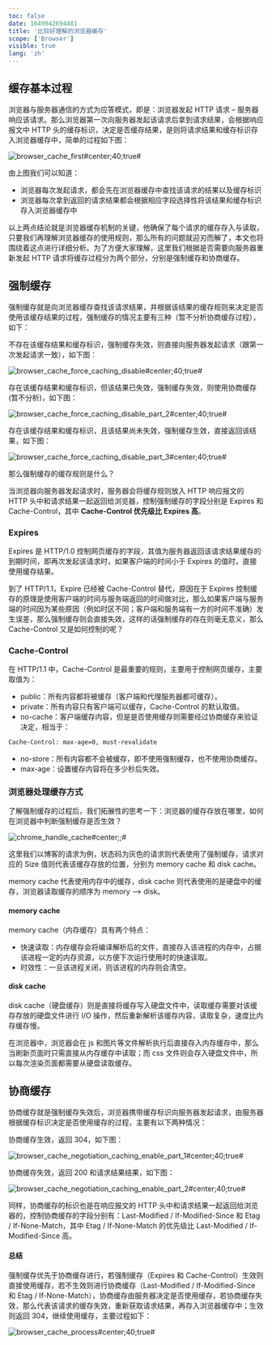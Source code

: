 ```yaml
---
toc: false
date: 1649942694481
title: '比较好理解的浏览器缓存'
scope: ['Browser']
visible: true
lang: 'zh'
---
```


## 缓存基本过程

浏览器与服务器通信的方式为应答模式，即是：浏览器发起 HTTP 请求 – 服务器响应该请求。那么浏览器第一次向服务器发起该请求后拿到请求结果，会根据响应报文中 HTTP 头的缓存标识，决定是否缓存结果，是则将请求结果和缓存标识存入浏览器缓存中，简单的过程如下图：

![browser_cache_first#center;40;true#](https://res.zrain.fun/images/2022/06/browser_cache_first_req-3212b9698ff882d8415f1499c6ae6ac6.png)

由上图我们可以知道：

- 浏览器每次发起请求，都会先在浏览器缓存中查找该请求的结果以及缓存标识
- 浏览器每次拿到返回的请求结果都会根据相应字段选择性将该结果和缓存标识存入浏览器缓存中

以上两点结论就是浏览器缓存机制的关键，他确保了每个请求的缓存存入与读取，只要我们再理解浏览器缓存的使用规则，那么所有的问题就迎刃而解了，本文也将围绕着这点进行详细分析。为了方便大家理解，这里我们根据是否需要向服务器重新发起 HTTP 请求将缓存过程分为两个部分，分别是强制缓存和协商缓存。

## 强制缓存

强制缓存就是向浏览器缓存查找该请求结果，并根据该结果的缓存规则来决定是否使用该缓存结果的过程，强制缓存的情况主要有三种（暂不分析协商缓存过程），如下：

不存在该缓存结果和缓存标识，强制缓存失效，则直接向服务器发起请求（跟第一次发起请求一致），如下图：

![browser_cache_force_caching_disable#center;40;true#](https://res.zrain.fun/images/2022/06/browser_cache_force_caching_disable-f87ce697c43a13dc647035f0971e1b14.png)

存在该缓存结果和缓存标识，但该结果已失效，强制缓存失效，则使用协商缓存(暂不分析)，如下图：

![browser_cache_force_caching_disable_part_2#center;40;true#](https://res.zrain.fun/images/2022/06/browser_cache_force_caching_disable_part_2-a1bdf16adf72c8ecb6444156dc58e2d8.png)

存在该缓存结果和缓存标识，且该结果尚未失效，强制缓存生效，直接返回该结果，如下图：

![browser_cache_force_caching_disable_part_3#center;40;true#](https://res.zrain.fun/images/2022/06/browser_cache_force_caching_disable_part_3-a675f644a319bb233c3fc6db6c7530d0.png)

那么强制缓存的缓存规则是什么？

当浏览器向服务器发起请求时，服务器会将缓存规则放入 HTTP 响应报文的 HTTP 头中和请求结果一起返回给浏览器，控制强制缓存的字段分别是 Expires 和 Cache-Control，其中 **Cache-Control 优先级比 Expires 高**。

### Expires

Expires 是 HTTP/1.0 控制网页缓存的字段，其值为服务器返回该请求结果缓存的到期时间，即再次发起该请求时，如果客户端的时间小于 Expires 的值时，直接使用缓存结果。

到了 HTTP/1.1，Expire 已经被 Cache-Control 替代，原因在于 Expires 控制缓存的原理是使用客户端的时间与服务端返回的时间做对比，那么如果客户端与服务端的时间因为某些原因（例如时区不同；客户端和服务端有一方的时间不准确）发生误差，那么强制缓存则会直接失效，这样的话强制缓存的存在则毫无意义，那么 Cache-Control 又是如何控制的呢？

### Cache-Control

在 HTTP/1.1 中，Cache-Control 是最重要的规则，主要用于控制网页缓存，主要取值为：

- public：所有内容都将被缓存（客户端和代理服务器都可缓存）。
- private：所有内容只有客户端可以缓存，Cache-Control 的默认取值。
- no-cache：客户端缓存内容，但是是否使用缓存则需要经过协商缓存来验证决定，相当于：

```txt
Cache-Control: max-age=0, must-revalidate
```

- no-store：所有内容都不会被缓存，即不使用强制缓存，也不使用协商缓存。
- max-age：设置缓存内容将在多少秒后失效。

### 浏览器处理缓存方式

了解强制缓存的过程后，我们拓展性的思考一下：浏览器的缓存存放在哪里，如何在浏览器中判断强制缓存是否生效？

![chrome_handle_cache#center;;#](https://res.zrain.fun/images/2022/06/chrome_handle_cache-fcabce753075c788d4b4978b40c35d45.png)

这里我们以博客的请求为例，状态码为灰色的请求则代表使用了强制缓存，请求对应的 Size 值则代表该缓存存放的位置，分别为 memory cache 和 disk cache。

memory cache 代表使用内存中的缓存，disk cache 则代表使用的是硬盘中的缓存，浏览器读取缓存的顺序为 memory –> disk。

#### memory cache

memory cache（内存缓存）具有两个特点：

- 快速读取：内存缓存会将编译解析后的文件，直接存入该进程的内存中，占据该进程一定的内存资源，以方便下次运行使用时的快速读取。
- 时效性：一旦该进程关闭，则该进程的内存则会清空。

#### disk cache

disk cache（硬盘缓存）则是直接将缓存写入硬盘文件中，读取缓存需要对该缓存存放的硬盘文件进行 I/O 操作，然后重新解析该缓存内容，读取复杂，速度比内存缓存慢。

在浏览器中，浏览器会在 js 和图片等文件解析执行后直接存入内存缓存中，那么当刷新页面时只需直接从内存缓存中读取；而 css 文件则会存入硬盘文件中，所以每次渲染页面都需要从硬盘读取缓存。

## 协商缓存

协商缓存就是强制缓存失效后，浏览器携带缓存标识向服务器发起请求，由服务器根据缓存标识决定是否使用缓存的过程，主要有以下两种情况：

协商缓存生效，返回 304，如下图：

![browser_cache_negotiation_caching_enable_part_1#center;40;true#](https://res.zrain.fun/images/2022/06/browser_cache_negotiation_caching_enable_part_1-eee330e15c5a9d17dc7adae6f3bc9c2e.png)

协商缓存失效，返回 200 和请求结果结果，如下图：

![browser_cache_negotiation_caching_enable_part_2#center;40;true#](https://res.zrain.fun/images/2022/06/browser_cache_negotiation_caching_enable_part_2-5fd0c8114015ebdca63eb85020310331.png)

同样，协商缓存的标识也是在响应报文的 HTTP 头中和请求结果一起返回给浏览器的，控制协商缓存的字段分别有：Last-Modified / If-Modified-Since 和 Etag / If-None-Match，其中 Etag / If-None-Match 的优先级比 Last-Modified / If-Modified-Since 高。

#### 总结

强制缓存优先于协商缓存进行，若强制缓存（Expires 和 Cache-Control）生效则直接使用缓存，若不生效则进行协商缓存（Last-Modified / If-Modified-Since 和 Etag / If-None-Match），协商缓存由服务器决定是否使用缓存，若协商缓存失效，那么代表该请求的缓存失效，重新获取请求结果，再存入浏览器缓存中；生效则返回 304，继续使用缓存，主要过程如下：

![browser_cache_process#center;40;true#](https://res.zrain.fun/images/2022/06/browser_cache_process-ee7b190293c3493de0916abce9454712.png)
